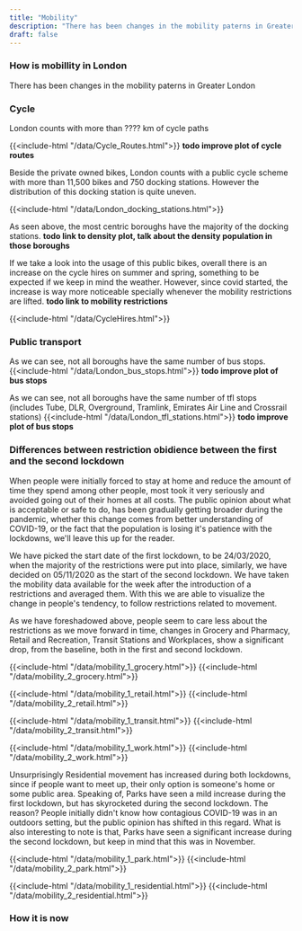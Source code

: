 ```yaml
---
title: "Mobility"
description: "There has been changes in the mobility paterns in Greater London"
draft: false
---
```

### How is mobillity in London

There has been changes in the mobility paterns in Greater London

### Cycle
London counts with more than ???? km of cycle paths

{{<include-html "/data/Cycle_Routes.html">}}
**todo improve plot of cycle routes**

Beside the private owned bikes, London counts with a public cycle scheme with more than 11,500 bikes and 750 docking stations. However the distribution of this docking station is quite uneven.

{{<include-html "/data/London_docking_stations.html">}}


As seen above, the most centric boroughs have the majority of the docking stations. **todo link to density plot, talk about the density population in those boroughs**


If we take a look into the usage of this public bikes, overall there is an increase on the cycle hires on summer and spring, something to be expected if we keep in mind the weather. However, since covid started, the increase is way more noticeable specially whenever the mobility restrictions are lifted. **todo link to mobility restrictions**

{{<include-html "/data/CycleHires.html">}}


### Public transport
As we can see, not all boroughs have the same number of bus stops. 
{{<include-html "/data/London_bus_stops.html">}}
**todo improve plot of bus stops**



As we can see, not all boroughs have the same number of tfl stops (includes Tube, DLR, Overground, Tramlink, Emirates Air Line and Crossrail stations)
{{<include-html "/data/London_tfl_stations.html">}}
**todo improve plot of bus stops**


### Differences between restriction obidience between the first and the second lockdown

When people were initially forced to stay at home and reduce the amount of time they spend among other people, most took it very seriously and avoided going out of their homes at all costs. The public opinion about what is acceptable or safe to do, has been gradually getting broader during the pandemic, whether this change comes from better understanding of COVID-19, or the fact that the population is losing it's patience with the lockdowns, we'll leave this up for the reader.

We have picked the start date of the first lockdown, to be 24/03/2020, when the majority of the restrictions were put into place, similarly, we have decided on 05/11/2020 as the start of the second lockdown. We have taken the mobility data available for the week after the introduction of a restrictions and averaged them. With this we are able to visualize the change in people's tendency, to follow restrictions related to movement.

As we have foreshadowed above, people seem to care less about the restrictions as we move forward in time, changes in Grocery and Pharmacy, Retail and Recreation, Transit Stations and Workplaces, show a significant drop, from the baseline, both in the first and second lockdown. 

{{<include-html "/data/mobility_1_grocery.html">}}
{{<include-html "/data/mobility_2_grocery.html">}}

{{<include-html "/data/mobility_1_retail.html">}}
{{<include-html "/data/mobility_2_retail.html">}}

{{<include-html "/data/mobility_1_transit.html">}}
{{<include-html "/data/mobility_2_transit.html">}}

{{<include-html "/data/mobility_1_work.html">}}
{{<include-html "/data/mobility_2_work.html">}}

Unsurprisingly Residential movement has increased during both lockdowns, since if people want to meet up, their only option is someone's home or some public area. Speaking of, Parks have seen a mild increase during the first lockdown, but has skyrocketed during the second lockdown. The reason? People initially didn't know how contagious COVID-19 was in an outdoors setting, but the public opinion has shifted in this regard. What is also interesting to note is that, Parks have seen a significant increase during the second lockdown, but keep in mind that this was in November.

{{<include-html "/data/mobility_1_park.html">}}
{{<include-html "/data/mobility_2_park.html">}}

{{<include-html "/data/mobility_1_residential.html">}}
{{<include-html "/data/mobility_2_residential.html">}}

### How it is now

